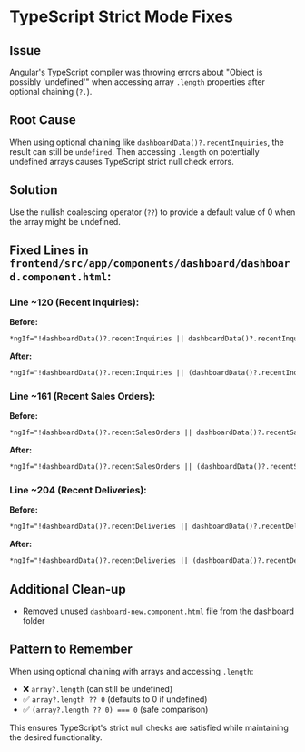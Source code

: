 # TypeScript Strict Mode Fixes

## Issue
Angular's TypeScript compiler was throwing errors about "Object is possibly 'undefined'" when accessing array `.length` properties after optional chaining (`?.`).

## Root Cause
When using optional chaining like `dashboardData()?.recentInquiries`, the result can still be `undefined`. Then accessing `.length` on potentially undefined arrays causes TypeScript strict null check errors.

## Solution
Use the nullish coalescing operator (`??`) to provide a default value of 0 when the array might be undefined.

## Fixed Lines in `frontend/src/app/components/dashboard/dashboard.component.html`:

### Line ~120 (Recent Inquiries):
**Before:**
```html
*ngIf="!dashboardData()?.recentInquiries || dashboardData()?.recentInquiries.length === 0"
```

**After:**
```html
*ngIf="!dashboardData()?.recentInquiries || (dashboardData()?.recentInquiries?.length ?? 0) === 0"
```

### Line ~161 (Recent Sales Orders):
**Before:**
```html
*ngIf="!dashboardData()?.recentSalesOrders || dashboardData()?.recentSalesOrders.length === 0"
```

**After:**
```html
*ngIf="!dashboardData()?.recentSalesOrders || (dashboardData()?.recentSalesOrders?.length ?? 0) === 0"
```

### Line ~204 (Recent Deliveries):
**Before:**
```html
*ngIf="!dashboardData()?.recentDeliveries || dashboardData()?.recentDeliveries.length === 0"
```

**After:**
```html
*ngIf="!dashboardData()?.recentDeliveries || (dashboardData()?.recentDeliveries?.length ?? 0) === 0"
```

## Additional Clean-up
- Removed unused `dashboard-new.component.html` file from the dashboard folder

## Pattern to Remember
When using optional chaining with arrays and accessing `.length`:
- ❌ `array?.length` (can still be undefined)
- ✅ `array?.length ?? 0` (defaults to 0 if undefined)
- ✅ `(array?.length ?? 0) === 0` (safe comparison)

This ensures TypeScript's strict null checks are satisfied while maintaining the desired functionality.
</content>
</invoke>
